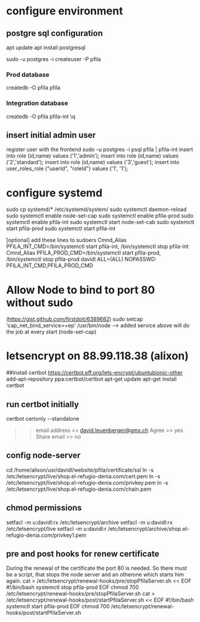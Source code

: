 # configure environment
## postgre sql configuration
apt update
apt install postgresql

sudo -u postgres -i
createuser -P pfila

### Prod database
createdb -O pfila pfila

### Integration database
createdb -O pfila pfila-int
\q

## insert initial admin user
register user with the frontend
sudo -u postgres -i
psql pfila | pfila-int
insert into role (id,name) values ('1','admin');
insert into role (id,name) values ('2','standard');
insert into role (id,name) values ('3','guest');
insert into user_roles_role ("userId", "roleId") values ('1', '1');

# configure systemd
sudo cp systemd/* /etc/systemd/system/
sudo systemctl daemon-reload
sudo systemctl enable node-set-cap
sudo systemctl enable pfila-prod
sudo systemctl enable pfila-int
sudo systemctl start node-set-cab
sudo systemctl start pfila-prod
sudo systemctl start pfila-int

[optional] add these lines to sudoers
Cmnd_Alias PFILA_INT_CMD=/bin/systemctl start pfila-int, /bin/systemctl stop pfila-int
Cmnd_Alias PFILA_PROD_CMD=/bin/systemctl start pfila-prod, /bin/systemctl stop pfila-prod
davidl ALL=(ALL) NOPASSWD: PFILA_INT_CMD,PFILA_PROD_CMD

# Allow Node to bind to port 80 without sudo
(https://gist.github.com/firstdoit/6389682)
sudo setcap 'cap_net_bind_service=+ep' /usr/bin/node
--> added service above will do the job at every start (node-set-cap)

# letsencrypt on 88.99.118.38 (alixon)
##install certbot
https://certbot.eff.org/lets-encrypt/ubuntubionic-other
add-apt-repository ppa:certbot/certbot
apt-get update
apt-get install certbot

## run certbot initially
certbot certonly --standalone
>> email address >> david.leuenberger@gmx.ch
>> Agree >> yes
>> Share email >> no

## config node-server
cd /home/alixon/usr/davidl/website/pfila/certificate/ssl
ln -s /etc/letsencrypt/live/shop.el-refugio-denia.com/cert.pem
ln -s /etc/letsencrypt/live/shop.el-refugio-denia.com/privkey.pem
ln -s /etc/letsencrypt/live/shop.el-refugio-denia.com/chain.pem

## chmod permissions 
setfacl -m u:davidl:rx /etc/letsencrypt/archive
setfacl -m u:davidl:rx /etc/letsencrypt/live
setfacl -m u:davidl:r /etc/letsencrypt/archive/shop.el-refugio-denia.com/privkey1.pem

## pre and post hooks for renew certificate
During the renewal of the certificate the port 80 is needed. So there must be a script, that stops the node server and an otherone which starts him again.
cat > /etc/letsencrypt/renewal-hooks/pre/stopPfilaServer.sh << EOF
#!/bin/bash
systemctl stop pfila-prod
EOF
chmod 700 /etc/letsencrypt/renewal-hooks/pre/stopPfilaServer.sh
cat > /etc/letsencrypt/renewal-hooks/post/startPfilaServer.sh << EOF
#!/bin/bash
systemctl start pfila-prod
EOF
chmod 700 /etc/letsencrypt/renewal-hooks/post/startPfilaServer.sh





